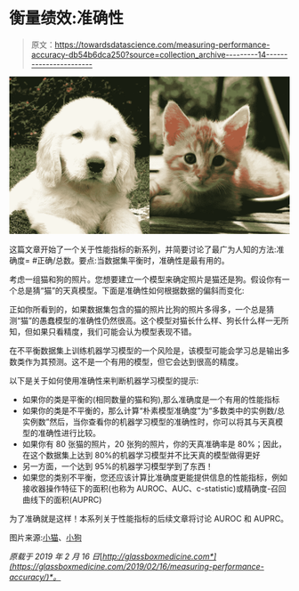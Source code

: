 # 衡量绩效:准确性

> 原文：<https://towardsdatascience.com/measuring-performance-accuracy-db54b6dca250?source=collection_archive---------14----------------------->

![](img/53d27b697ed9b1f537ee18d0df08641d.png)

这篇文章开始了一个关于性能指标的新系列，并简要讨论了最广为人知的方法:准确度= #正确/总数。要点:当数据集平衡时，准确性是最有用的。

考虑一组猫和狗的照片。您想要建立一个模型来确定照片是猫还是狗。假设你有一个总是猜“猫”的天真模型。下面是准确性如何根据数据的偏斜而变化:

正如你所看到的，如果数据集包含的猫的照片比狗的照片多得多，一个总是猜测“猫”的愚蠢模型的准确性仍然很高。这个模型对猫长什么样、狗长什么样一无所知，但如果只看精度，我们可能会认为模型表现不错。

在不平衡数据集上训练机器学习模型的一个风险是，该模型可能会学习总是输出多数类作为其预测。这不是一个有用的模型，但它会达到很高的精度。

以下是关于如何使用准确性来判断机器学习模型的提示:

*   如果你的类是平衡的(相同数量的猫和狗),那么准确度是一个有用的性能指标
*   如果你的类是不平衡的，那么计算“朴素模型准确度”为“多数类中的实例数/总实例数”然后，当你查看你的机器学习模型的准确性时，你可以将其与天真模型的准确性进行比较。
*   如果你有 80 张猫的照片，20 张狗的照片，你的天真准确率是 80%；因此，在这个数据集上达到 80%的机器学习模型并不比天真的模型做得更好
*   另一方面，一个达到 95%的机器学习模型学到了东西！
*   如果您的类别不平衡，您还应该计算比准确度更能提供信息的性能指标，例如接收器操作特征下的面积(也称为 AUROC、AUC、c-statistic)或精确度-召回曲线下的面积(AUPRC)

为了准确就是这样！本系列关于性能指标的后续文章将讨论 AUROC 和 AUPRC。

图片来源:[小猫](https://en.wikipedia.org/wiki/File:Red_Kitten_01.jpg)、[小狗](https://commons.wikimedia.org/wiki/File:Golde33443.jpg)

*原载于 2019 年 2 月 16 日*[*http://glassboxmedicine.com*](https://glassboxmedicine.com/2019/02/16/measuring-performance-accuracy/)*。*